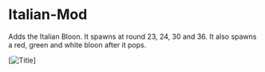 # Italian-Mod
Adds the Italian Bloon. It spawns at round 23, 24, 30 and 36. It also spawns a red, green and white bloon after it pops.

[![Title](![image]([[https://github.com/000Diggity000/Italian-Mod/assets/116099377/a63974d6-4cf5-462a-bad5-02d69dbe047c](https://www.google.com/url?sa=i&url=https%3A%2F%2Fen.wikipedia.org%2Fwiki%2FFlag_of_Italy&psig=AOvVaw1BMkA8gu3e4waCzNdtKg_c&ust=1689847338937000&source=images&cd=vfe&opi=89978449&ved=0CBEQjRxqFwoTCLDS4YTCmoADFQAAAAAdAAAAABAF)https://www.google.com/url?sa=i&url=https%3A%2F%2Fen.wikipedia.org%2Fwiki%2FFlag_of_Italy&psig=AOvVaw1BMkA8gu3e4waCzNdtKg_c&ust=1689847338937000&source=images&cd=vfe&opi=89978449&ved=0CBEQjRxqFwoTCLDS4YTCmoADFQAAAAAdAAAAABAF](https://avatars.githubusercontent.com/u/116099377?s=400&u=e8e5a79a9e4320c16f73f994b957c606c7e9beca&v=4)https://avatars.githubusercontent.com/u/116099377?s=400&u=e8e5a79a9e4320c16f73f994b957c606c7e9beca&v=4)
)]
